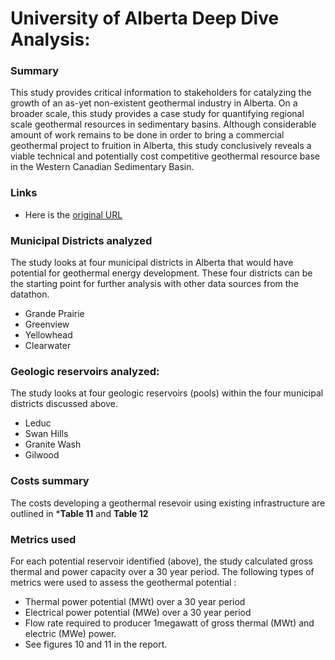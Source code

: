 # University of Alberta Deep Dive Analysis:

### Summary 
This study provides critical information to stakeholders for catalyzing the growth of an as-yet non-existent geothermal industry in Alberta. On a broader scale, this study provides a case study for quantifying regional scale geothermal resources in sedimentary basins. Although considerable amount of work remains to be done in order to bring a commercial geothermal project to fruition in Alberta, this study conclusively reveals a viable technical and potentially cost competitive geothermal resource base in the Western Canadian Sedimentary Basin.

### Links
- Here is the [original URL](http://www.ai-ees.ca/wp-content/uploads/2017/04/Deep-Dive-Analysis-of-Best-Geothermal-Reservoirs-for-Commercial-Dev....pdf)

### Municipal Districts analyzed

The study looks at four municipal districts in Alberta that would have potential for geothermal energy development. These four districts can be the starting point for further analysis with other data sources from the datathon.

* Grande Prairie
* Greenview
* Yellowhead
* Clearwater

### Geologic reservoirs analyzed:

The study looks at four geologic reservoirs (pools) within the four municipal districts discussed above.

* Leduc
* Swan Hills
* Granite Wash
* Gilwood

### Costs summary

The costs developing a geothermal resevoir using existing infrastructure are outlined in ***Table 11** and **Table 12**

### Metrics used

For each potential reservoir identified (above), the study calculated gross thermal and power capacity over a 30 year period. The following types of metrics were used to assess the geothermal potential :

* Thermal power potential (MWt) over a 30 year period
* Electrical power potential (MWe) over a 30 year period
* Flow rate required to producer 1megawatt of gross thermal (MWt) and electric (MWe) power.
* See figures 10 and 11 in the report.



